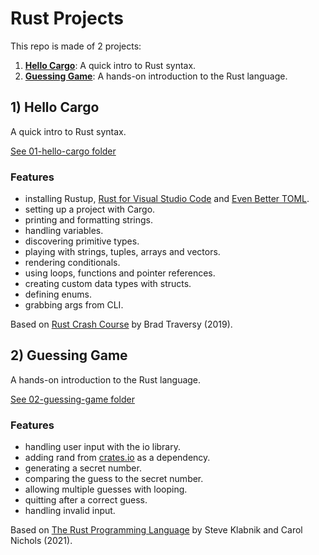 # Rust Projects

This repo is made of 2 projects:

1. [**Hello Cargo**](#hellocargo): A quick intro to Rust syntax.
2. [**Guessing Game**](#guessing): A hands-on introduction to the Rust language.

## <a name="hellocargo"></a> 1) Hello Cargo

A quick intro to Rust syntax.

[See 01-hello-cargo folder](https://github.com/solygambas/rust-projects/tree/main/01-hello-cargo)

### Features

- installing Rustup, [Rust for Visual Studio Code](https://marketplace.visualstudio.com/items?itemName=rust-lang.rust) and [Even Better TOML](https://marketplace.visualstudio.com/items?itemName=tamasfe.even-better-toml).
- setting up a project with Cargo.
- printing and formatting strings.
- handling variables.
- discovering primitive types.
- playing with strings, tuples, arrays and vectors.
- rendering conditionals.
- using loops, functions and pointer references.
- creating custom data types with structs.
- defining enums.
- grabbing args from CLI.

Based on [Rust Crash Course](https://www.youtube.com/watch?v=zF34dRivLOw) by Brad Traversy (2019).

## <a name="guessing"></a> 2) Guessing Game

A hands-on introduction to the Rust language.

[See 02-guessing-game folder](https://github.com/solygambas/rust-projects/tree/main/02-guessing-game)

### Features

- handling user input with the io library.
- adding rand from [crates.io](https://crates.io/) as a dependency.
- generating a secret number.
- comparing the guess to the secret number.
- allowing multiple guesses with looping.
- quitting after a correct guess.
- handling invalid input.

Based on [The Rust Programming Language](https://doc.rust-lang.org/book/) by Steve Klabnik and Carol Nichols (2021).
